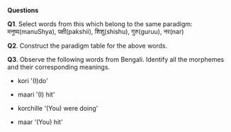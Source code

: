 **Questions**

**Q1**. Select words from this which belong to the same paradigm: मनुष्य(manuShya), पक्षी(pakshii), शिशु(shishu), गुरु(guruu), नर(nar)

**Q2**. Construct the paradigm table for the above words.

**Q3**. Observe the following words from Bengali. Identify all the morphemes and their corresponding meanings.

- kori '(I)do'

- maari '(I) hit'

- korchille '(You) were doing'

- maar '(You) hit'

